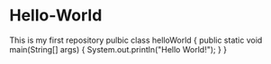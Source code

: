 # Hello-World
This is my first repository
pulbic class helloWorld
{
  public static void main(String[] args)
  {
    System.out.println("Hello World!");
  }
}
